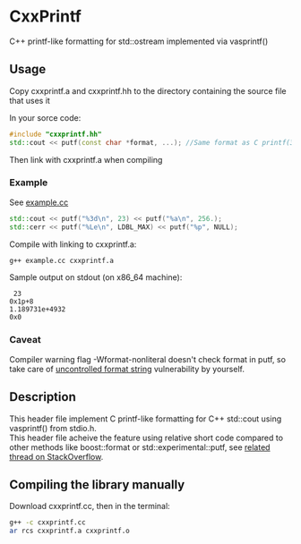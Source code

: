 # CxxPrintf
C++ printf-like formatting for std::ostream implemented via vasprintf()
  
## Usage
Copy cxxprintf.a and cxxprintf.hh to the directory containing the source file that uses it  
  
In your sorce code:  
```C++
#include "cxxprintf.hh"
std::cout << putf(const char *format, ...); //Same format as C printf(3)
```
Then link with cxxprintf.a when compiling  
### Example
See [example.cc](example.cc)
```C++
std::cout << putf("%3d\n", 23) << putf("%a\n", 256.);
std::cerr << putf("%Le\n", LDBL_MAX) << putf("%p", NULL);
```
Compile with linking to cxxprintf.a:  
```bash
g++ example.cc cxxprintf.a
```
Sample output on stdout (on x86_64 machine):
```
 23
0x1p+8
1.189731e+4932
0x0

```
### Caveat
Compiler warning flag -Wformat-nonliteral doesn't check format in putf, so take care of [uncontrolled format string](https://en.m.wikipedia.org/wiki/Uncontrolled_format_string) vulnerability by yourself. 
## Description
This header file implement C printf-like formatting for C++ std::cout using vasprintf() from stdio.h.  
This header file acheive the feature using relative short code compared to other methods like boost::format or std::experimental::putf, see [related thread on StackOverflow](https://stackoverflow.com/questions/15106102/how-to-use-c-stdostream-with-printf-like-formatting#15106194).
## Compiling the library manually
Download cxxprintf.cc, then in the terminal:  
```bash
g++ -c cxxprintf.cc
ar rcs cxxprintf.a cxxprintf.o
```
